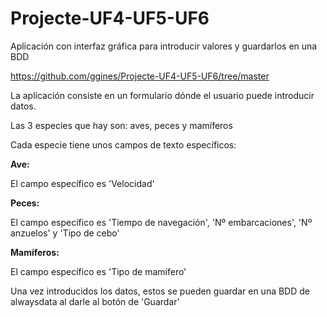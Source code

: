 # Projecte-UF4-UF5-UF6
Aplicación con interfaz gráfica para introducir valores y guardarlos en una BDD

https://github.com/ggines/Projecte-UF4-UF5-UF6/tree/master

La aplicación consiste en un formulario dónde el usuario puede introducir datos. 

Las 3 especies que hay son: aves, peces y mamíferos

Cada especie tiene unos campos de texto específicos:

**Ave:**

El campo específico es 'Velocidad'

**Peces:**

El campo específico es 'Tiempo de navegación', 'Nº embarcaciones', 'Nº anzuelos' y 'Tipo de cebo'

**Mamíferos:**

El campo específico es 'Tipo de mamífero'

Una vez introducidos los datos, estos se pueden guardar en una BDD de alwaysdata al darle al botón de 'Guardar'
